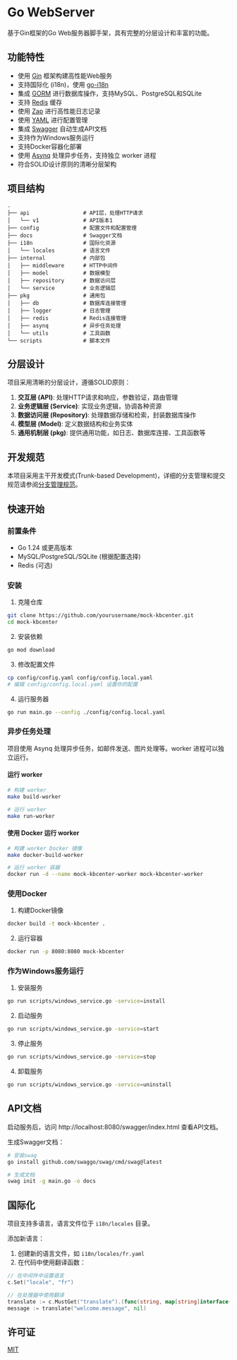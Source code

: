 # Go WebServer

基于Gin框架的Go Web服务器脚手架，具有完整的分层设计和丰富的功能。

## 功能特性

- 使用 [Gin](https://github.com/gin-gonic/gin) 框架构建高性能Web服务
- 支持国际化 (i18n)，使用 [go-i18n](https://github.com/nicksnyder/go-i18n)
- 集成 [GORM](https://gorm.io/) 进行数据库操作，支持MySQL、PostgreSQL和SQLite
- 支持 [Redis](https://github.com/go-redis/redis) 缓存
- 使用 [Zap](https://github.com/uber-go/zap) 进行高性能日志记录
- 使用 [YAML](https://github.com/go-yaml/yaml) 进行配置管理
- 集成 [Swagger](https://github.com/swaggo/gin-swagger) 自动生成API文档
- 支持作为Windows服务运行
- 支持Docker容器化部署
- 使用 [Asynq](https://github.com/hibiken/asynq) 处理异步任务，支持独立 worker 进程
- 符合SOLID设计原则的清晰分层架构

## 项目结构

```
.
├── api                 # API层，处理HTTP请求
│   └── v1              # API版本1
├── config              # 配置文件和配置管理
├── docs                # Swagger文档
├── i18n                # 国际化资源
│   └── locales         # 语言文件
├── internal            # 内部包
│   ├── middleware      # HTTP中间件
│   ├── model           # 数据模型
│   ├── repository      # 数据访问层
│   └── service         # 业务逻辑层
├── pkg                 # 通用包
│   ├── db              # 数据库连接管理
│   ├── logger          # 日志管理
│   ├── redis           # Redis连接管理
│   ├── asynq           # 异步任务处理
│   └── utils           # 工具函数
└── scripts             # 脚本文件
```

## 分层设计

项目采用清晰的分层设计，遵循SOLID原则：

1. **交互层 (API)**: 处理HTTP请求和响应，参数验证，路由管理
2. **业务逻辑层 (Service)**: 实现业务逻辑，协调各种资源
3. **数据访问层 (Repository)**: 处理数据存储和检索，封装数据库操作
4. **模型层 (Model)**: 定义数据结构和业务实体
5. **通用机制层 (pkg)**: 提供通用功能，如日志、数据库连接、工具函数等

## 开发规范

本项目采用主干开发模式(Trunk-based Development)，详细的分支管理和提交规范请参阅[分支管理规范](./docs/branch_guidelines.md)。

## 快速开始

### 前置条件

- Go 1.24 或更高版本
- MySQL/PostgreSQL/SQLite (根据配置选择)
- Redis (可选)

### 安装

1. 克隆仓库

```bash
git clone https://github.com/yourusername/mock-kbcenter.git
cd mock-kbcenter
```

2. 安装依赖

```bash
go mod download
```

3. 修改配置文件

```bash
cp config/config.yaml config/config.local.yaml
# 编辑 config/config.local.yaml 设置你的配置
```

4. 运行服务器

```bash
go run main.go --config ./config/config.local.yaml
```

### 异步任务处理

项目使用 Asynq 处理异步任务，如邮件发送、图片处理等。worker 进程可以独立运行。

#### 运行 worker

```bash
# 构建 worker
make build-worker

# 运行 worker
make run-worker
```

#### 使用 Docker 运行 worker

```bash
# 构建 worker Docker 镜像
make docker-build-worker

# 运行 worker 容器
docker run -d --name mock-kbcenter-worker mock-kbcenter-worker
```

### 使用Docker

1. 构建Docker镜像

```bash
docker build -t mock-kbcenter .
```

2. 运行容器

```bash
docker run -p 8080:8080 mock-kbcenter
```

### 作为Windows服务运行

1. 安装服务

```bash
go run scripts/windows_service.go -service=install
```

2. 启动服务

```bash
go run scripts/windows_service.go -service=start
```

3. 停止服务

```bash
go run scripts/windows_service.go -service=stop
```

4. 卸载服务

```bash
go run scripts/windows_service.go -service=uninstall
```

## API文档

启动服务后，访问 http://localhost:8080/swagger/index.html 查看API文档。

生成Swagger文档：

```bash
# 安装swag
go install github.com/swaggo/swag/cmd/swag@latest

# 生成文档
swag init -g main.go -o docs
```

## 国际化

项目支持多语言，语言文件位于 `i18n/locales` 目录。

添加新语言：

1. 创建新的语言文件，如 `i18n/locales/fr.yaml`
2. 在代码中使用翻译函数：

```go
// 在中间件中设置语言
c.Set("locale", "fr")

// 在处理器中使用翻译
translate := c.MustGet("translate").(func(string, map[string]interface{}) string)
message := translate("welcome.message", nil)
```

## 许可证

[MIT](LICENSE)